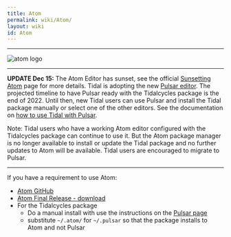 ```yaml
---
title: Atom
permalink: wiki/Atom/
layout: wiki
id: Atom
---
```

----

![atom logo](atomlogo.svg)

---
**UPDATE Dec 15:** The Atom Editor has sunset, see the official [Sunsetting Atom](https://github.blog/2022-06-08-sunsetting-atom/)
page for more details. Tidal is adopting the new [Pulsar editor](https://pulsar-edit.dev/). The projected timeline to have Pulsar ready with the Tidalcycles package is the end of 2022. Until then, new Tidal users can use Pulsar and install the Tidal package manually or select one of the other editors. See the documentation on [how to use Tidal with Pulsar](https://tidalcycles.org/docs/getting-started/editor/Pulsar/).

Note: Tidal users who have a working Atom editor configured with the Tidalcycles package can continue to use it. But the Atom package manager is no longer available to install or update the Tidal package and no further updates to Atom will be available. Tidal users are encouraged to migrate to Pulsar.

---

If you have a requirement to use Atom:

- [Atom GitHub](https://github.com/atom/atom)
- [Atom Final Release - download](https://github.com/atom/atom/releases/tag/v1.63.1)
- For the Tidalcycles package
    - Do a manual install with use the instructions on the [Pulsar page](https://tidalcycles.org/docs/getting-started/editor/Pulsar/)
    - substitute `~/.atom/` for `~/.pulsar` so that the package installs to Atom and not Pulsar
